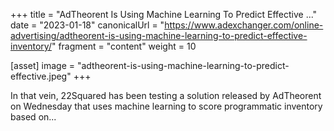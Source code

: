 +++
title = "AdTheorent Is Using Machine Learning To Predict Effective ..."
date = "2023-01-18"
canonicalUrl = "https://www.adexchanger.com/online-advertising/adtheorent-is-using-machine-learning-to-predict-effective-inventory/"
fragment = "content"
weight = 10

[asset]
    image = "adtheorent-is-using-machine-learning-to-predict-effective.jpeg"
+++

In that vein, 22Squared has been testing a solution released by AdTheorent 
on Wednesday that uses machine learning to score programmatic inventory 
based on...
